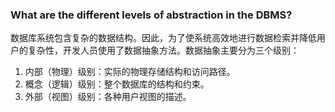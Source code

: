 ### What are the different levels of abstraction in the DBMS?

数据库系统包含复杂的数据结构。因此，为了使系统高效地进行数据检索并降低用户的复杂性，开发人员使用了数据抽象方法。数据抽象主要分为三个级别：

1.  内部（物理）级别：实际的物理存储结构和访问路径。
2. 概念（逻辑）级别：整个数据库的结构和约束。
3. 外部（视图）级别：各种用户视图的描述。
